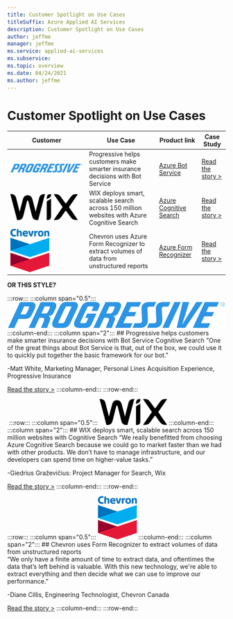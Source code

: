 ```yaml
---
title: Customer Spotlight on Use Cases
titleSuffix: Azure Applied AI Services
description: Customer Spotlight on Use Cases
author: jeffme
manager: jeffme
ms.service: applied-ai-services
ms.subservice:
ms.topic: overview
ms.date: 04/24/2021
ms.author: jeffme
---
```


# Customer Spotlight on Use Cases


| Customer | Use Case | Product link | Case Study |
|---------|-------------|----------------------|--------------------|
|![Progressive_Logo](./media/logo-progressive.svg) | Progressive helps customers make smarter insurance decisions with Bot Service |[Azure Bot Service](https://aka.ms/botservice)|[Read the story >](https://customers.microsoft.com/en-us/story/789698-progressive-insurance-cognitive-services-insurance)|
|![Wix Logo](./media/wix-logo.svg) | WIX deploys smart, scalable search across 150 million websites with Azure Cognitive Search  |[Azure Cognitive Search](https://azure.microsoft.com/services/search/)|[Read the story >](https://customers.microsoft.com/en-us/story/764974-wix-partner-professional-services-azure-cognitive-search)|
|![Chevron logo](./media/Chevron2.png) | Chevron uses Azure Form Recognizer to extract volumes of data from unstructured reports |[Azure Form Recognizer](https://aka.ms/formrecognizer)|[Read the story >](https://customers.microsoft.com/en-us/story/chevron-mining-oil-gas-azure-cognitive-services)|

**OR THIS STYLE?**


:::row:::
   :::column span="0.5":::
      ![Progressive_Logo](./media/logo-progressive.svg)
   :::column-end:::
   :::column span="2":::
      ## Progressive helps customers make smarter insurance decisions with Bot Service Cognitive Search
"One of the great things about Bot Service is that, out of the box, we could use it to quickly put together the basic framework for our bot." 

-Matt White, Marketing Manager, Personal Lines Acquisition Experience, Progressive Insurance 

[Read the story >](https://customers.microsoft.com/en-us/story/789698-progressive-insurance-cognitive-services-insurance)
   :::column-end:::
:::row-end:::
 
 ​
 :::row:::
   :::column span="0.5":::
      ![Wix Logo](./media/wix-logo.svg)
   :::column-end:::
   :::column span="2":::
     ## WIX deploys smart, scalable search across 150 million websites with Cognitive Search 
“We really benefitted from choosing Azure Cognitive Search because we could go to market faster than we had with other products. We don’t have to manage infrastructure, and our developers can spend time on higher-value tasks.” 

-Giedrius Graževičius: Project Manager for Search, Wix 

[Read the story >](https://customers.microsoft.com/en-us/story/764974-wix-partner-professional-services-azure-cognitive-search)
   :::column-end:::
:::row-end:::

:::row:::
   :::column span="0.5":::
      ![Chevron logo](./media/Chevron2.png)
   :::column-end:::
   :::column span="2":::
      ## Chevron uses Form Recognizer to extract volumes of data from unstructured reports  
“We only have a finite amount of time to extract data, and oftentimes the data that’s left behind is valuable. With this new technology, we're able to extract everything and then decide what we can use to improve our performance.” 

-Diane Cillis, Engineering Technologist, Chevron Canada 

[Read the story >](https://customers.microsoft.com/en-us/story/chevron-mining-oil-gas-azure-cognitive-services)
   :::column-end:::
:::row-end::: 
​​
